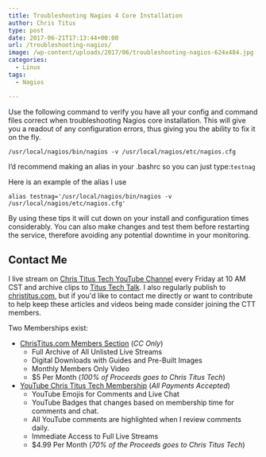```yaml
---
title: Troubleshooting Nagios 4 Core Installation
author: Chris Titus
type: post
date: 2017-06-21T17:13:44+00:00
url: /troubleshooting-nagios/
image: /wp-content/uploads/2017/06/troubleshooting-nagios-624x484.jpg
categories:
  - Linux
tags:
  - Nagios

---
```

Use the following command to verify you have all your config and command files correct when troubleshooting Nagios core installation. This will give you a readout of any configuration errors, thus giving you the ability to fix it on the fly.<!--more-->

`/usr/local/nagios/bin/nagios -v /usr/local/nagios/etc/nagios.cfg`

I&#8217;d recommend making an alias in your .bashrc so you can just type:`testnag`

Here is an example of the alias I use
  
`alias testnag='/usr/local/nagios/bin/nagios -v /usr/local/nagios/etc/nagios.cfg'`

By using these tips it will cut down on your install and configuration times considerably. You can also make changes and test them before restarting the service, therefore avoiding any potential downtime in your monitoring.

## Contact Me

I live stream on [Chris Titus Tech YouTube Channel][1] every Friday at 10 AM CST and archive clips to [Titus Tech Talk][2]. I also regularly publish to [christitus.com][3], but if you'd like to contact me directly or want to contribute to help keep these articles and videos being made consider joining the CTT members. 

Two Memberships exist:
- [ChrisTitus.com Members Section][4] (_CC Only_)
  - Full Archive of All Unlisted Live Streams
  - Digital Downloads with Guides and Pre-Built Images
  - Monthly Members Only Video
  - $5 Per Month (_100% of Proceeds goes to Chris Titus Tech_)
- [YouTube Chris Titus Tech Membership][5] (_All Payments Accepted_)
  - YouTube Emojis for Comments and Live Chat
  - YouTube Badges that changes based on membership time for comments and chat.
  - All YouTube comments are highlighted when I review comments daily. 
  - Immediate Access to Full Live Streams
  - $4.99 Per Month (_70% of the Proceeds goes to Chris Titus Tech_)

 [1]: https://www.youtube.com/c/ChrisTitusTech
 [2]: https://www.youtube.com/c/ChrisTitusTechStreams
 [3]: https://christitus.com/
 [4]: https://portal.christitus.com
 [5]: https://links.christitus.com/join